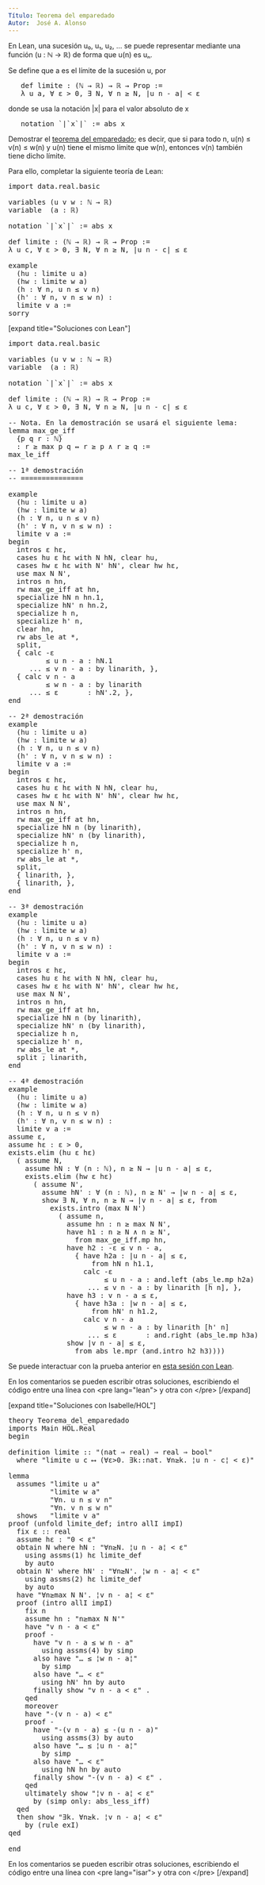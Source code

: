 ```yaml
---
Título: Teorema del emparedado
Autor:  José A. Alonso
---
```


En Lean, una sucesión u₀, u₁, u₂, ... se puede representar mediante una función (u : ℕ → ℝ) de forma que u(n) es uₙ.

Se define que a es el límite de la sucesión u, por
<pre lang="text">
   def limite : (ℕ → ℝ) → ℝ → Prop :=
   λ u a, ∀ ε > 0, ∃ N, ∀ n ≥ N, |u n - a| < ε
</pre>
donde se usa la notación |x| para el valor absoluto de x
<pre lang="text">
   notation `|`x`|` := abs x
</pre>

Demostrar el [teorema del emparedado](https://bit.ly/3eqlZ0b); es decir, que si para todo n, u(n) ≤ v(n) ≤ w(n) y u(n) tiene el mismo límite que w(n), entonces v(n) también tiene dicho límite.

Para ello, completar la siguiente teoría de Lean:

<pre lang="lean">
import data.real.basic

variables (u v w : ℕ → ℝ)
variable  (a : ℝ)

notation `|`x`|` := abs x

def limite : (ℕ → ℝ) → ℝ → Prop :=
λ u c, ∀ ε > 0, ∃ N, ∀ n ≥ N, |u n - c| ≤ ε

example
  (hu : limite u a)
  (hw : limite w a)
  (h : ∀ n, u n ≤ v n)
  (h' : ∀ n, v n ≤ w n) :
  limite v a :=
sorry
</pre>

[expand title="Soluciones con Lean"]

<pre lang="lean">
import data.real.basic

variables (u v w : ℕ → ℝ)
variable  (a : ℝ)

notation `|`x`|` := abs x

def limite : (ℕ → ℝ) → ℝ → Prop :=
λ u c, ∀ ε > 0, ∃ N, ∀ n ≥ N, |u n - c| ≤ ε

-- Nota. En la demostración se usará el siguiente lema:
lemma max_ge_iff
  {p q r : ℕ}
  : r ≥ max p q ↔ r ≥ p ∧ r ≥ q :=
max_le_iff

-- 1ª demostración
-- ===============

example
  (hu : limite u a)
  (hw : limite w a)
  (h : ∀ n, u n ≤ v n)
  (h' : ∀ n, v n ≤ w n) :
  limite v a :=
begin
  intros ε hε,
  cases hu ε hε with N hN, clear hu,
  cases hw ε hε with N' hN', clear hw hε,
  use max N N',
  intros n hn,
  rw max_ge_iff at hn,
  specialize hN n hn.1,
  specialize hN' n hn.2,
  specialize h n,
  specialize h' n,
  clear hn,
  rw abs_le at *,
  split,
  { calc -ε
         ≤ u n - a : hN.1
     ... ≤ v n - a : by linarith, },
  { calc v n - a
         ≤ w n - a : by linarith
     ... ≤ ε       : hN'.2, },
end

-- 2ª demostración
example
  (hu : limite u a)
  (hw : limite w a)
  (h : ∀ n, u n ≤ v n)
  (h' : ∀ n, v n ≤ w n) :
  limite v a :=
begin
  intros ε hε,
  cases hu ε hε with N hN, clear hu,
  cases hw ε hε with N' hN', clear hw hε,
  use max N N',
  intros n hn,
  rw max_ge_iff at hn,
  specialize hN n (by linarith),
  specialize hN' n (by linarith),
  specialize h n,
  specialize h' n,
  rw abs_le at *,
  split,
  { linarith, },
  { linarith, },
end

-- 3ª demostración
example
  (hu : limite u a)
  (hw : limite w a)
  (h : ∀ n, u n ≤ v n)
  (h' : ∀ n, v n ≤ w n) :
  limite v a :=
begin
  intros ε hε,
  cases hu ε hε with N hN, clear hu,
  cases hw ε hε with N' hN', clear hw hε,
  use max N N',
  intros n hn,
  rw max_ge_iff at hn,
  specialize hN n (by linarith),
  specialize hN' n (by linarith),
  specialize h n,
  specialize h' n,
  rw abs_le at *,
  split ; linarith,
end

-- 4ª demostración
example
  (hu : limite u a)
  (hw : limite w a)
  (h : ∀ n, u n ≤ v n)
  (h' : ∀ n, v n ≤ w n) :
  limite v a :=
assume ε,
assume hε : ε > 0,
exists.elim (hu ε hε)
  ( assume N,
    assume hN : ∀ (n : ℕ), n ≥ N → |u n - a| ≤ ε,
    exists.elim (hw ε hε)
      ( assume N',
        assume hN' : ∀ (n : ℕ), n ≥ N' → |w n - a| ≤ ε,
        show ∃ N, ∀ n, n ≥ N → |v n - a| ≤ ε, from
          exists.intro (max N N')
            ( assume n,
              assume hn : n ≥ max N N',
              have h1 : n ≥ N ∧ n ≥ N',
                from max_ge_iff.mp hn,
              have h2 : -ε ≤ v n - a,
                { have h2a : |u n - a| ≤ ε,
                    from hN n h1.1,
                  calc -ε
                       ≤ u n - a : and.left (abs_le.mp h2a)
                   ... ≤ v n - a : by linarith [h n], },
              have h3 : v n - a ≤ ε,
                { have h3a : |w n - a| ≤ ε,
                    from hN' n h1.2,
                  calc v n - a
                       ≤ w n - a : by linarith [h' n]
                   ... ≤ ε       : and.right (abs_le.mp h3a), },
              show |v n - a| ≤ ε,
                from abs_le.mpr (and.intro h2 h3))))
</pre>

Se puede interactuar con la prueba anterior en <a href="https://leanprover-community.github.io/lean-web-editor/#url=https://raw.githubusercontent.com/jaalonso/Calculemus/main/src/Teorema_del_emparedado.lean" rel="noopener noreferrer" target="_blank">esta sesión con Lean</a>.

En los comentarios se pueden escribir otras soluciones, escribiendo el código entre una línea con &#60;pre lang=&quot;lean&quot;&#62; y otra con &#60;/pre&#62;
[/expand]

[expand title="Soluciones con Isabelle/HOL"]

<pre lang="isar">
theory Teorema_del_emparedado
imports Main HOL.Real
begin

definition limite :: "(nat ⇒ real) ⇒ real ⇒ bool"
  where "limite u c ⟷ (∀ε>0. ∃k::nat. ∀n≥k. ¦u n - c¦ < ε)"

lemma
  assumes "limite u a"
          "limite w a"
          "∀n. u n ≤ v n"
          "∀n. v n ≤ w n"
  shows   "limite v a"
proof (unfold limite_def; intro allI impI)
  fix ε :: real
  assume hε : "0 < ε"
  obtain N where hN : "∀n≥N. ¦u n - a¦ < ε"
    using assms(1) hε limite_def
    by auto
  obtain N' where hN' : "∀n≥N'. ¦w n - a¦ < ε"
    using assms(2) hε limite_def
    by auto
  have "∀n≥max N N'. ¦v n - a¦ < ε"
  proof (intro allI impI)
    fix n
    assume hn : "n≥max N N'"
    have "v n - a < ε"
    proof -
      have "v n - a ≤ w n - a"
        using assms(4) by simp
      also have "… ≤ ¦w n - a¦"
        by simp
      also have "… < ε"
        using hN' hn by auto
      finally show "v n - a < ε" .
    qed
    moreover
    have "-(v n - a) < ε"
    proof -
      have "-(v n - a) ≤ -(u n - a)"
        using assms(3) by auto
      also have "… ≤ ¦u n - a¦"
        by simp
      also have "… < ε"
        using hN hn by auto
      finally show "-(v n - a) < ε" .
    qed
    ultimately show "¦v n - a¦ < ε"
      by (simp only: abs_less_iff)
  qed
  then show "∃k. ∀n≥k. ¦v n - a¦ < ε"
    by (rule exI)
qed

end
</pre>

En los comentarios se pueden escribir otras soluciones, escribiendo el código entre una línea con &#60;pre lang=&quot;isar&quot;&#62; y otra con &#60;/pre&#62;
[/expand]
